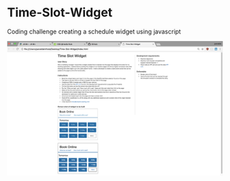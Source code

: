 # Time-Slot-Widget
Coding challenge creating a schedule widget using javascript

![alt text](/ScreenShot.png "Widget Screen")